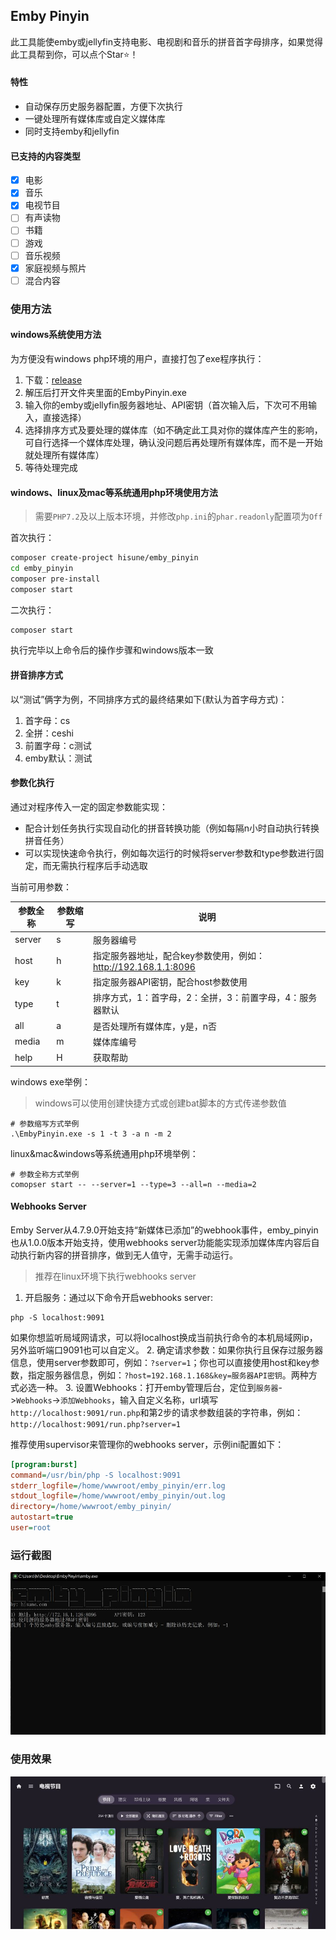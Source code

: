 ## Emby Pinyin

此工具能使emby或jellyfin支持电影、电视剧和音乐的拼音首字母排序，如果觉得此工具帮到你，可以点个Star⭐️！

#### 特性
- 自动保存历史服务器配置，方便下次执行
- 一键处理所有媒体库或自定义媒体库
- 同时支持emby和jellyfin

#### 已支持的内容类型

- [x] 电影
- [x] 音乐
- [x] 电视节目
- [ ] 有声读物
- [ ] 书籍
- [ ] 游戏
- [ ] 音乐视频
- [x] 家庭视频与照片
- [ ] 混合内容

### 使用方法

#### windows系统使用方法

为方便没有windows php环境的用户，直接打包了exe程序执行：

1. 下载：[release](https://github.com/hisune/emby_pinyin/releases)
2. 解压后打开文件夹里面的EmbyPinyin.exe
3. 输入你的emby或jellyfin服务器地址、API密钥（首次输入后，下次可不用输入，直接选择）
4. 选择排序方式及要处理的媒体库（如不确定此工具对你的媒体库产生的影响，可自行选择一个媒体库处理，确认没问题后再处理所有媒体库，而不是一开始就处理所有媒体库）
5. 等待处理完成

#### windows、linux及mac等系统通用php环境使用方法

> 需要`PHP7.2`及以上版本环境，并修改`php.ini`的`phar.readonly`配置项为`Off`

首次执行：

```sh
composer create-project hisune/emby_pinyin
cd emby_pinyin
composer pre-install
composer start
```

二次执行：
```sh
composer start
```

执行完毕以上命令后的操作步骤和windows版本一致

#### 拼音排序方式
以“测试”俩字为例，不同排序方式的最终结果如下(默认为首字母方式)：
1. 首字母：cs
2. 全拼：ceshi
3. 前置字母：c测试
4. emby默认：测试

#### 参数化执行
通过对程序传入一定的固定参数能实现：
- 配合计划任务执行实现自动化的拼音转换功能（例如每隔n小时自动执行转换拼音任务）
- 可以实现快速命令执行，例如每次运行的时候将server参数和type参数进行固定，而无需执行程序后手动选取

当前可用参数：

| 参数全称   | 参数缩写 | 说明                                           |
|--------|------|----------------------------------------------|
| server | s    | 服务器编号                                        |
| host   | h    | 指定服务器地址，配合key参数使用，例如：http://192.168.1.1:8096 |
| key    | k    | 指定服务器API密钥，配合host参数使用                        |
| type   | t    | 排序方式，1：首字母，2：全拼，3：前置字母，4：服务器默认               |
| all    | a    | 是否处理所有媒体库，y是，n否                              |
| media  | m    | 媒体库编号                                        |
| help   | H    | 获取帮助                                         |

windows exe举例：

> windows可以使用创建快捷方式或创建bat脚本的方式传递参数值

```shell
# 参数缩写方式举例
.\EmbyPinyin.exe -s 1 -t 3 -a n -m 2
```

linux&mac&windows等系统通用php环境举例：

```shell
# 参数全称方式举例
comopser start -- --server=1 --type=3 --all=n --media=2
```

#### Webhooks Server
Emby Server从4.7.9.0开始支持“新媒体已添加”的webhook事件，emby_pinyin也从1.0.0版本开始支持，使用webhooks server功能能实现添加媒体库内容后自动执行新内容的拼音排序，做到无人值守，无需手动运行。

> 推荐在linux环境下执行webhooks server

1. 开启服务：通过以下命令开启webhooks server:
```shell
php -S localhost:9091
```
如果你想监听局域网请求，可以将localhost换成当前执行命令的本机局域网ip，另外监听端口9091也可以自定义。
2. 确定请求参数：如果你执行且保存过服务器信息，使用server参数即可，例如：`?server=1`；你也可以直接使用host和key参数，指定服务器信息，例如：`?host=192.168.1.168&key=服务器API密钥`。两种方式必选一种。
3. 设置Webhooks：打开emby管理后台，定位到`服务器`->`Webhooks`->`添加Webhooks`，输入自定义名称，url填写`http://localhost:9091/run.php`和第2步的请求参数组装的字符串，例如：`http://localhost:9091/run.php?server=1`

推荐使用supervisor来管理你的webhooks server，示例ini配置如下：
```ini
[program:burst]
command=/usr/bin/php -S localhost:9091
stderr_logfile=/home/wwwroot/emby_pinyin/err.log
stdout_logfile=/home/wwwroot/emby_pinyin/out.log
directory=/home/wwwroot/emby_pinyin/
autostart=true
user=root
```

### 运行截图

![](https://raw.githubusercontent.com/hisune/images/master/emby_pinyin_2.jpg)


### 使用效果

![](https://raw.githubusercontent.com/hisune/images/master/emby_pinyin_1.jpg)
